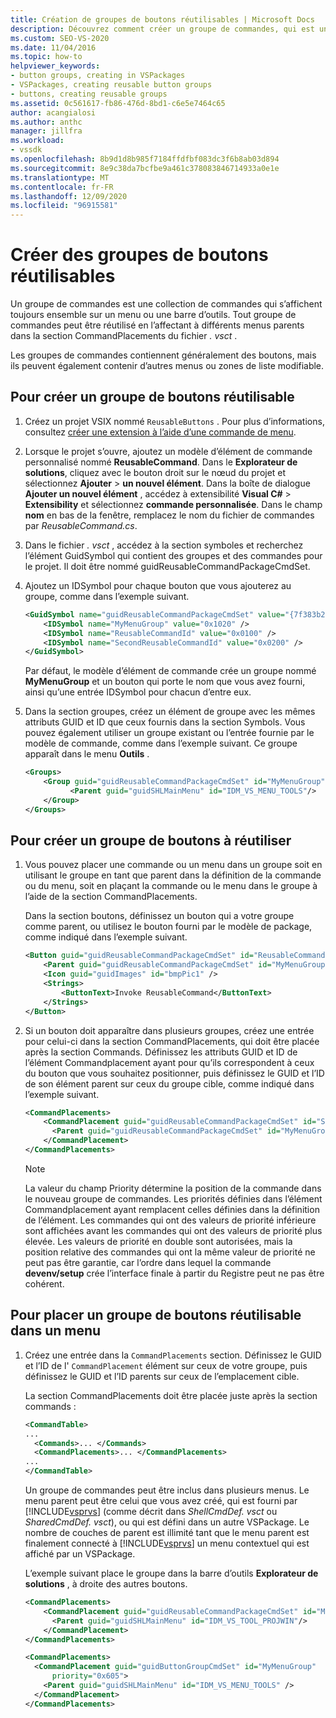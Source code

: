 ```yaml
---
title: Création de groupes de boutons réutilisables | Microsoft Docs
description: Découvrez comment créer un groupe de commandes, qui est une collection de commandes qui s’affichent ensemble sur un menu ou une barre d’outils.
ms.custom: SEO-VS-2020
ms.date: 11/04/2016
ms.topic: how-to
helpviewer_keywords:
- button groups, creating in VSPackages
- VSPackages, creating reusable button groups
- buttons, creating reusable groups
ms.assetid: 0c561617-fb86-476d-8bd1-c6e5e7464c65
author: acangialosi
ms.author: anthc
manager: jillfra
ms.workload:
- vssdk
ms.openlocfilehash: 8b9d1d8b985f7184ffdfbf083dc3f6b8ab03d894
ms.sourcegitcommit: 8e9c38da7bcfbe9a461c378083846714933a0e1e
ms.translationtype: MT
ms.contentlocale: fr-FR
ms.lasthandoff: 12/09/2020
ms.locfileid: "96915581"
---
```

# <a name="create-reusable-groups-of-buttons"></a>Créer des groupes de boutons réutilisables
Un groupe de commandes est une collection de commandes qui s’affichent toujours ensemble sur un menu ou une barre d’outils. Tout groupe de commandes peut être réutilisé en l’affectant à différents menus parents dans la section CommandPlacements du fichier *. vsct* .

 Les groupes de commandes contiennent généralement des boutons, mais ils peuvent également contenir d’autres menus ou zones de liste modifiable.

## <a name="to-create-a-reusable-group-of-buttons"></a>Pour créer un groupe de boutons réutilisable

1. Créez un projet VSIX nommé `ReusableButtons` . Pour plus d’informations, consultez [créer une extension à l’aide d’une commande de menu](../extensibility/creating-an-extension-with-a-menu-command.md).

2. Lorsque le projet s’ouvre, ajoutez un modèle d’élément de commande personnalisé nommé **ReusableCommand**. Dans le **Explorateur de solutions**, cliquez avec le bouton droit sur le nœud du projet et sélectionnez **Ajouter**  >  **un nouvel élément**. Dans la boîte de dialogue **Ajouter un nouvel élément** , accédez à extensibilité **Visual C#**  >  **Extensibility** et sélectionnez **commande personnalisée**. Dans le champ **nom** en bas de la fenêtre, remplacez le nom du fichier de commandes par *ReusableCommand.cs*.

3. Dans le fichier *. vsct* , accédez à la section symboles et recherchez l’élément GuidSymbol qui contient des groupes et des commandes pour le projet. Il doit être nommé guidReusableCommandPackageCmdSet.

4. Ajoutez un IDSymbol pour chaque bouton que vous ajouterez au groupe, comme dans l’exemple suivant.

    ```xml
    <GuidSymbol name="guidReusableCommandPackageCmdSet" value="{7f383b2a-c6b9-4c1d-b4b8-a26dc5b60ca1}">
        <IDSymbol name="MyMenuGroup" value="0x1020" />
        <IDSymbol name="ReusableCommandId" value="0x0100" />
        <IDSymbol name="SecondReusableCommandId" value="0x0200" />
    </GuidSymbol>
    ```

     Par défaut, le modèle d’élément de commande crée un groupe nommé **MyMenuGroup** et un bouton qui porte le nom que vous avez fourni, ainsi qu’une entrée IDSymbol pour chacun d’entre eux.

5. Dans la section groupes, créez un élément de groupe avec les mêmes attributs GUID et ID que ceux fournis dans la section Symbols. Vous pouvez également utiliser un groupe existant ou l’entrée fournie par le modèle de commande, comme dans l’exemple suivant. Ce groupe apparaît dans le menu **Outils** .

    ```xml
    <Groups>
        <Group guid="guidReusableCommandPackageCmdSet" id="MyMenuGroup" priority="0x0600">
              <Parent guid="guidSHLMainMenu" id="IDM_VS_MENU_TOOLS"/>
        </Group>
    </Groups>
    ```

## <a name="to-create-a-group-of-buttons-for-reuse"></a>Pour créer un groupe de boutons à réutiliser

1. Vous pouvez placer une commande ou un menu dans un groupe soit en utilisant le groupe en tant que parent dans la définition de la commande ou du menu, soit en plaçant la commande ou le menu dans le groupe à l’aide de la section CommandPlacements.

     Dans la section boutons, définissez un bouton qui a votre groupe comme parent, ou utilisez le bouton fourni par le modèle de package, comme indiqué dans l’exemple suivant.

    ```xml
    <Button guid="guidReusableCommandPackageCmdSet" id="ReusableCommandId" priority="0x0100" type="Button">
        <Parent guid="guidReusableCommandPackageCmdSet" id="MyMenuGroup" />
        <Icon guid="guidImages" id="bmpPic1" />
        <Strings>
            <ButtonText>Invoke ReusableCommand</ButtonText>
        </Strings>
    </Button>
    ```

2. Si un bouton doit apparaître dans plusieurs groupes, créez une entrée pour celui-ci dans la section CommandPlacements, qui doit être placée après la section Commands. Définissez les attributs GUID et ID de l’élément Commandplacement ayant pour qu’ils correspondent à ceux du bouton que vous souhaitez positionner, puis définissez le GUID et l’ID de son élément parent sur ceux du groupe cible, comme indiqué dans l’exemple suivant.

    ```xml
    <CommandPlacements>
        <CommandPlacement guid="guidReusableCommandPackageCmdSet" id="SecondReusableCommandId" priority="0x105">
          <Parent guid="guidReusableCommandPackageCmdSet" id="MyMenuGroup" />
        </CommandPlacement>
    </CommandPlacements>
    ```

    > [!NOTE]
    > La valeur du champ Priority détermine la position de la commande dans le nouveau groupe de commandes. Les priorités définies dans l’élément Commandplacement ayant remplacent celles définies dans la définition de l’élément. Les commandes qui ont des valeurs de priorité inférieure sont affichées avant les commandes qui ont des valeurs de priorité plus élevée. Les valeurs de priorité en double sont autorisées, mais la position relative des commandes qui ont la même valeur de priorité ne peut pas être garantie, car l’ordre dans lequel la commande **devenv/setup** crée l’interface finale à partir du Registre peut ne pas être cohérent.

## <a name="to-put-a-reusable-group-of-buttons-on-a-menu"></a>Pour placer un groupe de boutons réutilisable dans un menu

1. Créez une entrée dans la `CommandPlacements` section. Définissez le GUID et l’ID de l' `CommandPlacement` élément sur ceux de votre groupe, puis définissez le GUID et l’ID parents sur ceux de l’emplacement cible.

    La section CommandPlacements doit être placée juste après la section commands :

   ```xml
   <CommandTable>
   ...
     <Commands>... </Commands>
     <CommandPlacements>... </CommandPlacements>
   ...
   </CommandTable>
   ```

    Un groupe de commandes peut être inclus dans plusieurs menus. Le menu parent peut être celui que vous avez créé, qui est fourni par [!INCLUDE[vsprvs](../code-quality/includes/vsprvs_md.md)] (comme décrit dans *ShellCmdDef. vsct* ou *SharedCmdDef. vsct*), ou qui est défini dans un autre VSPackage. Le nombre de couches de parent est illimité tant que le menu parent est finalement connecté à [!INCLUDE[vsprvs](../code-quality/includes/vsprvs_md.md)] un menu contextuel qui est affiché par un VSPackage.

    L’exemple suivant place le groupe dans la barre d’outils **Explorateur de solutions** , à droite des autres boutons.

   ```xml
   <CommandPlacements>
       <CommandPlacement guid="guidReusableCommandPackageCmdSet" id="MyMenuGroup" priority="0xF00">
         <Parent guid="guidSHLMainMenu" id="IDM_VS_TOOL_PROJWIN"/>
       </CommandPlacement>
   </CommandPlacements>
   ```

   ```xml
   <CommandPlacements>
     <CommandPlacement guid="guidButtonGroupCmdSet" id="MyMenuGroup"
         priority="0x605">
       <Parent guid="guidSHLMainMenu" id="IDM_VS_MENU_TOOLS" />
     </CommandPlacement>
   </CommandPlacements>

   ```

